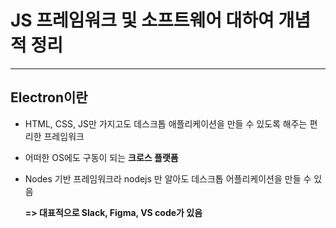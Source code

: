 # JS 프레임워크 및 소프트웨어 대하여 개념적 정리

---



## Electron이란 

- HTML, CSS, JS만 가지고도 데스크톱 애플리케이션을 만들 수 있도록 해주는 편리한 프레임워크

- 어떠한 OS에도 구동이 되는 **크로스 플랫폼**

- Nodes 기반 프레임워크라 nodejs 만 알아도 데스크톱 어플리케이션을 만들 수 있음

  **=> 대표적으로 Slack, Figma, VS code가 있음**



